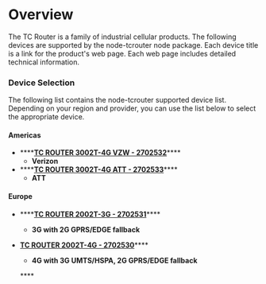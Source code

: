 # Overview

The TC Router is a family of industrial cellular products.  The following devices are supported by the node-tcrouter node package.  Each device title is a link for the product's web page.  Each web page includes detailed technical information.

### Device Selection

The following list contains the node-tcrouter supported device list.  Depending on your region and provider, you can use the list below to select the appropriate device.

#### Americas

* \*\*\*\*[**TC ROUTER 3002T-4G VZW - 2702532**](https://www.phoenixcontact.com/online/portal/us/?uri=pxc-oc-itemdetail:pid=2702532&library=usen&pcck=P-08-01-03-01&tab=1&selectedCategory=ALL)\*\*\*\*
  * **Verizon**
* \*\*\*\*[**TC ROUTER 3002T-4G ATT - 2702533**](https://www.phoenixcontact.com/online/portal/us/?uri=pxc-oc-itemdetail:pid=2702533&library=usen&pcck=P-08-01-03-01&tab=1&selectedCategory=ALL)\*\*\*\*
  * **ATT** 

#### Europe

* \*\*\*\*[**TC ROUTER 2002T-3G - 2702531**](https://www.phoenixcontact.com/online/portal/us/?uri=pxc-oc-itemdetail:pid=2702531&library=usen&pcck=P-08-01-03-01&tab=1&selectedCategory=ALL)\*\*\*\*
  * **3G with 2G GPRS/EDGE fallback**
* [**TC ROUTER 2002T-4G - 2702530**](https://www.phoenixcontact.com/online/portal/us/?uri=pxc-oc-itemdetail:pid=2702530&library=usen&pcck=P-08-01-03-01&tab=1&selectedCategory=ALL)\*\*\*\*

  * **4G with 3G UMTS/HSPA, 2G GPRS/EDGE fallback**

  \*\*\*\*

#### 



